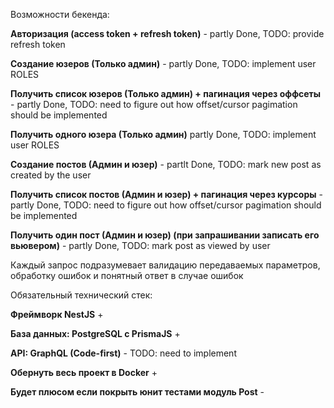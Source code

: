 Возможности бекенда:

**Авторизация (access token + refresh token)** - partly Done, TODO: provide refresh token

**Создание юзеров (Только админ)** - partly Done, TODO: implement user ROLES

**Получить список юзеров (Только админ) + пагинация через оффсеты** - partly Done, TODO: need to figure out how offset/cursor pagimation should be implemented

**Получить одного юзера (Только админ)** partly Done, TODO: implement user ROLES

**Создание постов (Админ и юзер)** - partlt Done, TODO: mark new post as created by the user

**Получить список постов (Админ и юзер) + пагинация через курсоры** - partly Done, TODO: need to figure out how offset/cursor pagimation should be implemented

**Получить один пост (Админ и юзер) (при запрашивании записать его вьювером)** - partly Done, TODO: mark post as viewed by user

Каждый запрос подразумевает валидацию передаваемых параметров, обработку ошибок и понятный ответ в случае ошибок

Обязательный технический стек:

**Фреймворк NestJS** +

**База данных: PostgreSQL с PrismaJS** +

**API: GraphQL (Code-first)** - TODO: need to implement

**Обернуть весь проект в Docker** +

**Будет плюсом если покрыть юнит тестами модуль Post** -